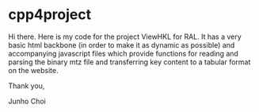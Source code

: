 # cpp4project

Hi there. Here is my code for the project ViewHKL for RAL.
It has a very basic html backbone (in order to make it as dynamic as possible) and accompanying javascript files which provide functions for reading and parsing the binary mtz file and transferring key content to a tabular format on the website.

Thank you,

Junho Choi
